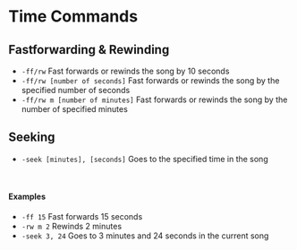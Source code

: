 
# Time Commands

## Fastforwarding & Rewinding

* `-ff/rw` Fast forwards or rewinds the song by 10 seconds
* `-ff/rw [number of seconds]` Fast forwards or rewinds the song by the specified number of seconds
* `-ff/rw m [number of minutes]` Fast forwards or rewinds the song by the number of specified minutes

## Seeking

* `-seek [minutes], [seconds]` Goes to the specified time in the song

<br>

#### Examples

* `-ff 15` Fast forwards 15 seconds
* `-rw m 2` Rewinds 2 minutes 
* `-seek 3, 24` Goes to 3 minutes and 24 seconds in the current song
